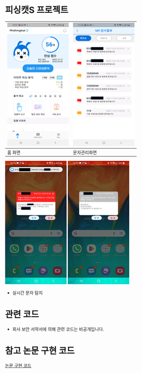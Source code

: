 # 피싱캣S 프로젝트

|<img src="./Screenshot_20221212-225715.jpg" width="200" height="400">|<img src="./pictur1.png" width="200" height="400">|
|--------|--------|
|홈 화면|문자관리화면|
<img src="./pic2.png" width="200" height="400">  <img src="./pic3.png" width="200" height="400">


* 실시간 문자 탐지<br>
  




# 관련 코드
* 회사 보안 서약서에 의해 관련 코드는 비공개입니다.

# 참고 논문 구현 코드
[논문 구현 코드](https://github.com/Jiwon96/papers/tree/main/neural_Attention_Model_for_Aspect_Extraction)